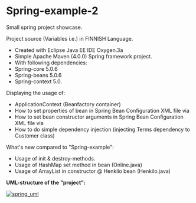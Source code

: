 # Spring-example-2

Small spring project showcase.

Project source (Variables i.e.) in FINNISH Language.

* Created with Eclipse Java EE IDE Oxygen.3a
* Simple Apache Maven (4.0.0) Spring framework project.
* With following dependencies:
* Spring-core 5.0.6
* Spring-beans 5.0.6
* Spring-context 5.0.

Displaying the usage of:
* ApplicationContext (Beanfactory container) 
* How to set properties of bean in Spring Bean Configuration XML file via 
* How to set bean constructor arguments in Spring Bean Configuration XML file via 
* How to do simple dependency injection (injecting Terms dependency to Customer class)

What's new compared to "Spring-example":
* Usage of init & destroy-methods.
* Usage of HashMap set method in bean (Online.java)
* Usage of ArrayList in constructor @ Henkilo bean (Henkilo.java)

<b> UML-structure of the "project":</b>

<a href="https://imgbb.com/"><img src="https://image.ibb.co/iChgf8/spring_uml.png" alt="spring_uml" border="0"></a>
